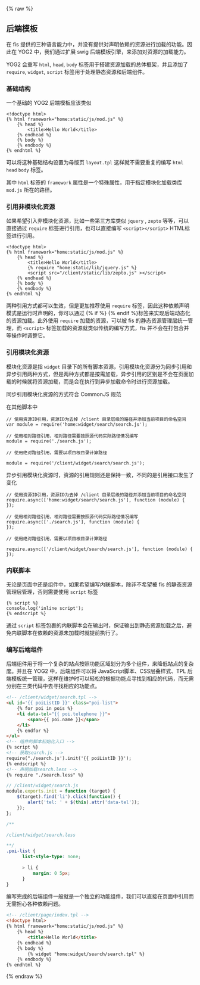 ---
---
{% raw %}

## 后端模板

在 fis 提供的三种语言能力中，并没有提供对声明依赖的资源进行加载的功能。因此在 YOG2 中，我们通过扩展 swig 后端模板引擎，来添加对资源的加载能力。

YOG2 会重写 `html`,  `head`,  `body` 标签用于搭建资源加载的总体框架，并且添加了 `require`,  `widget`,  `script` 标签用于处理静态资源和后端组件。

### 基础结构

一个基础的 YOG2 后端模板应该类似

```
<!doctype html>
{% html framework="home:static/js/mod.js" %}
    {% head %}
        <title>Hello World</title>
    {% endhead %}
    {% body %}
    {% endbody %}
{% endhtml %}
```

可以将这种基础结构设置为母版页 `layout.tpl` 这样就不需要重复的编写 `html` `head` `body` 标签。

其中 `html` 标签的 `framework` 属性是一个特殊属性，用于指定模块化加载类库 `mod.js` 所在的路径。

### 引用非模块化资源

如果希望引入非模块化资源，比如一些第三方库类似 `jquery` , `zepto` 等等，可以直接通过 `require` 标签进行引用，也可以直接编写 `<script></script>` HTML标签进行引用。

```
<!doctype html>
{% html framework="home:static/js/mod.js" %}
    {% head %}
        <title>Hello World</title>
        {% require "home:static/lib/jquery.js" %}
        <script src="/client/static/lib/zepto.js" ></script>
    {% endhead %}
    {% body %}
    {% endbody %}
{% endhtml %}
```

两种引用方式都可以生效，但是更加推荐使用 `require` 标签，因此这种依赖声明模式是运行时声明的，你可以通过 {% if %} {% endif %}标签来实现后端动态化的资源加载。此外使用 `require` 加载的资源，可以被 fis 的静态资源管理层统一管理，而 `<script>` 标签加载的资源就类似传统的编写方式，fis 并不会在打包合并等操作时调整它。

### 引用模块化资源

模块化资源是指 `widget` 目录下的所有脚本资源，引用模块化资源分为同步引用和异步引用两种方式，但是两种方式都是按需加载，异步引用的区别是不会在页面加载的时候就将资源加载，而是会在执行到异步加载命令时进行资源加载。

同步引用模块化资源的方式符合 CommonJS 规范

在其他脚本中

```
// 使用资源ID引用，资源ID为去掉 /client 目录层级的路径并添加当前项目的命名空间
var module = require('home:widget/search/search.js');

// 使用相对路径引用，相对路径需要按照源代码实际路径情况编写
module = require('./search.js');

// 使用绝对路径引用，需要以项目根目录计算路径

module = require('/client/widget/search/search.js');
```

异步引用模块化资源时，资源的引用规则还是保持一致，不同的是引用接口发生了变化

```
// 使用资源ID引用，资源ID为去掉 /client 目录层级的路径并添加当前项目的命名空间
require.async(['home:widget/search/search.js'], function (module) {
});

// 使用相对路径引用，相对路径需要按照源代码实际路径情况编写
require.async(['./search.js'], function (module) {
});

// 使用绝对路径引用，需要以项目根目录计算路径

require.async(['/client/widget/search/search.js'], function (module) {
});
```

### 内联脚本

无论是页面中还是组件中，如果希望编写内联脚本，除非不希望被 fis 的静态资源管理层管理，否则需要使用 `script` 标签

```
{% script %}
console.log('inline script');
{% endscript %}
```

通过 `script` 标签包裹的内联脚本会在输出时，保证输出到静态资源加载之后，避免内联脚本在依赖的资源未加载时就提前执行了。

### 编写后端组件

后端组件用于将一个复杂的站点按照功能区域划分为多个组件，来降低站点的复杂度。并且在 YOG2 中，后端组件可以将 JavaScript脚本、CSS层叠样式、TPL 后端模板统一管理，这样在维护时可以轻松的根据功能点寻找到相应的代码，而无需分别在三类代码中去寻找相应的功能点。

```html
<!-- /client/widget/search.tpl -->
<ul id='{{ poiListID }}' class="poi-list">
    {% for poi in pois %}
    <li data-tel="{{ poi.telephone }}">
        <span>{{ poi.name }}</span>
    </li>
    {% endfor %}
</ul>
<!-- 组件的脚本初始化入口 -->
{% script %}
<!-- 获取search.js -->
require("./search.js').init('{{ poiListID }}');
{% endscript %}
<!-- 声明加载search.less -->
{% require "./search.less" %}
```

```javascript
// /client/widget/search.js
module.exports.init = function (target) {
    $(target).find('li').click(function() {
        alert('tel: ' + $(this).attr('data-tel'));
    });
};
```

```css
/**

/client/widget/search.less

**/
.poi-list {
      list-style-type: none;
      
      > li {
          margin: 0 5px;
      }
}
```

编写完成的后端组件一般就是一个独立的功能组件，我们可以直接在页面中引用而无需担心各种依赖问题。

```html
<!-- /client/page/index.tpl -->
<!doctype html>
{% html framework="home:static/js/mod.js" %}
    {% head %}
        <title>Hello World</title>
    {% endhead %}
    {% body %}
        {% widget "home:widget/search/search.tpl" %}
    {% endbody %}
{% endhtml %}
```

{% endraw %}
